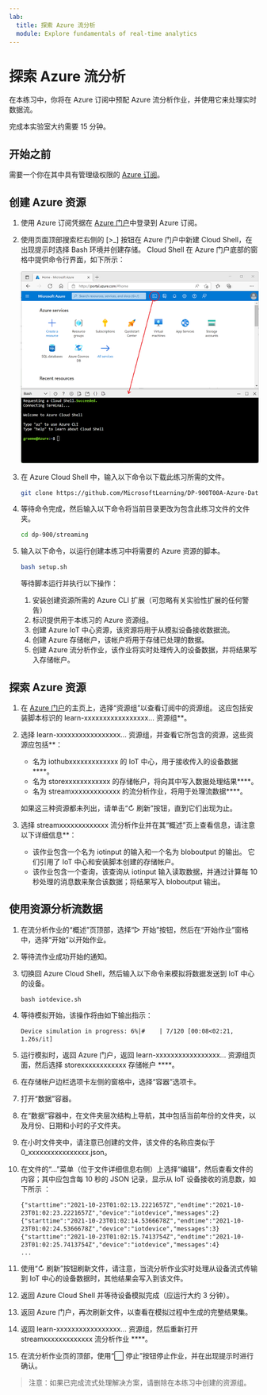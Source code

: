 ```yaml
---
lab:
  title: 探索 Azure 流分析
  module: Explore fundamentals of real-time analytics
---
```


# <a name="explore-azure-stream-analytics"></a>探索 Azure 流分析

在本练习中，你将在 Azure 订阅中预配 Azure 流分析作业，并使用它来处理实时数据流。

完成本实验室大约需要 15 分钟。

## <a name="before-you-start"></a>开始之前

需要一个你在其中具有管理级权限的 [Azure 订阅](https://azure.microsoft.com/free)。

## <a name="create-azure-resources"></a>创建 Azure 资源

1. 使用 Azure 订阅凭据在 [Azure 门户](https://portal.azure.com)中登录到 Azure 订阅。

1. 使用页面顶部搜索栏右侧的 [\>_] 按钮在 Azure 门户中新建 Cloud Shell，在出现提示时选择 Bash 环境并创建存储。 Cloud Shell 在 Azure 门户底部的窗格中提供命令行界面，如下所示：

    ![具有 Cloud Shell 窗格的 Azure 门户](./images/cloud-shell.png)

1. 在 Azure Cloud Shell 中，输入以下命令以下载此练习所需的文件。

    ```bash
    git clone https://github.com/MicrosoftLearning/DP-900T00A-Azure-Data-Fundamentals dp-900
    ```

1. 等待命令完成，然后输入以下命令将当前目录更改为包含此练习文件的文件夹。

    ```bash
    cd dp-900/streaming
    ```

1. 输入以下命令，以运行创建本练习中将需要的 Azure 资源的脚本。

    ```bash
    bash setup.sh
    ```

    等待脚本运行并执行以下操作：

    1. 安装创建资源所需的 Azure CLI 扩展（可忽略有关实验性扩展的任何警告）
    1. 标识提供用于本练习的 Azure 资源组。
    1. 创建 Azure IoT 中心资源，该资源将用于从模拟设备接收数据流。
    1. 创建 Azure 存储帐户，该帐户将用于存储已处理的数据。
    1. 创建 Azure 流分析作业，该作业将实时处理传入的设备数据，并将结果写入存储帐户。

## <a name="explore-the-azure-resources"></a>探索 Azure 资源

1. 在 [Azure 门户](https://portal.azure.com?azure-portal=true)的主页上，选择“资源组”以查看订阅中的资源组。 这应包括安装脚本标识的 learn-xxxxxxxxxxxxxxxxx... 资源组**。
2. 选择 learn-xxxxxxxxxxxxxxxxx... 资源组，并查看它所包含的资源，这些资源应包括**：
    - 名为 iothubxxxxxxxxxxxxx 的 IoT 中心，用于接收传入的设备数据****。
    - 名为 storexxxxxxxxxxxx 的存储帐户，将向其中写入数据处理结果****。
    - 名为 streamxxxxxxxxxxxxx 的流分析作业，将用于处理流数据****。

    如果这三种资源都未列出，请单击“&#8635; 刷新”按钮，直到它们出现为止。

 3. 选择 streamxxxxxxxxxxxxx 流分析作业并在其“概述”页上查看信息，请注意以下详细信息**：
    - 该作业包含一个名为 iotinput 的输入和一个名为 bloboutput 的输出。 它们引用了 IoT 中心和安装脚本创建的存储帐户。
    - 该作业包含一个查询，该查询从 iotinput 输入读取数据，并通过计算每 10 秒处理的消息数来聚合该数据；将结果写入 bloboutput 输出。

## <a name="use-the-resources-to-analyze-streaming-data"></a>使用资源分析流数据

1. 在流分析作业的“概述”页顶部，选择“&#9655; 开始”按钮，然后在“开始作业”窗格中，选择“开始”以开始作业。
2. 等待流作业成功开始的通知。
3. 切换回 Azure Cloud Shell，然后输入以下命令来模拟将数据发送到 IoT 中心的设备。

    ```
    bash iotdevice.sh
    ```

4. 等待模拟开始，该操作将由如下输出指示：

    ```
    Device simulation in progress: 6%|#    | 7/120 [00:08<02:21, 1.26s/it]
    ```

5. 运行模拟时，返回 Azure 门户，返回 learn-xxxxxxxxxxxxxxxxx... 资源组页面，然后选择 storexxxxxxxxxxxx 存储帐户 ****。
6. 在存储帐户边栏选项卡左侧的窗格中，选择“容器”选项卡。
7. 打开“数据”容器。
8. 在“数据”容器中，在文件夹层次结构上导航，其中包括当前年份的文件夹，以及月份、日期和小时的子文件夹。
9. 在小时文件夹中，请注意已创建的文件，该文件的名称应类似于 0_xxxxxxxxxxxxxxxx.json。
10. 在文件的“...”菜单（位于文件详细信息右侧）上选择“编辑”，然后查看文件的内容；其中应包含每 10 秒的 JSON 记录，显示从 IoT 设备接收的消息数，如下所示 ：

    ```
    {"starttime":"2021-10-23T01:02:13.2221657Z","endtime":"2021-10-23T01:02:23.2221657Z","device":"iotdevice","messages":2}
    {"starttime":"2021-10-23T01:02:14.5366678Z","endtime":"2021-10-23T01:02:24.5366678Z","device":"iotdevice","messages":3}
    {"starttime":"2021-10-23T01:02:15.7413754Z","endtime":"2021-10-23T01:02:25.7413754Z","device":"iotdevice","messages":4}
    ...
    ```

11. 使用“&#8635; 刷新”按钮刷新文件，请注意，当流分析作业实时处理从设备流式传输到 IoT 中心的设备数据时，其他结果会写入到该文件。
12. 返回 Azure Cloud Shell 并等待设备模拟完成（应运行大约 3 分钟）。
13. 返回 Azure 门户，再次刷新文件，以查看在模拟过程中生成的完整结果集。
14. 返回 learn-xxxxxxxxxxxxxxxxx... 资源组，然后重新打开 streamxxxxxxxxxxxxx 流分析作业 ****。
15. 在流分析作业页的顶部，使用“&#11036; 停止”按钮停止作业，并在出现提示时进行确认。

> 注意：如果已完成流式处理解决方案，请删除在本练习中创建的资源组。
